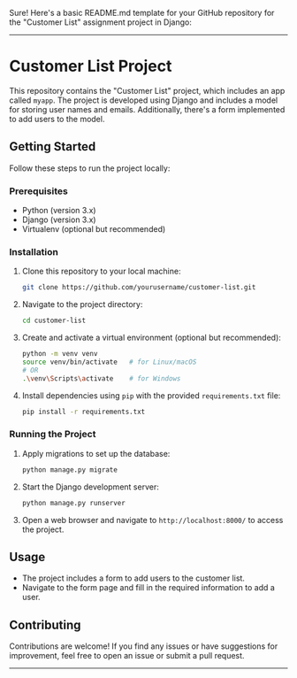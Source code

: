 Sure! Here's a basic README.md template for your GitHub repository for the "Customer List" assignment project in Django:

---

# Customer List Project

This repository contains the "Customer List" project, which includes an app called `myapp`. The project is developed using Django and includes a model for storing user names and emails. Additionally, there's a form implemented to add users to the model.

## Getting Started

Follow these steps to run the project locally:

### Prerequisites

- Python (version 3.x)
- Django (version 3.x)
- Virtualenv (optional but recommended)

### Installation

1. Clone this repository to your local machine:

   ```bash
   git clone https://github.com/yourusername/customer-list.git
   ```

2. Navigate to the project directory:

   ```bash
   cd customer-list
   ```

3. Create and activate a virtual environment (optional but recommended):

   ```bash
   python -m venv venv
   source venv/bin/activate   # for Linux/macOS
   # OR
   .\venv\Scripts\activate    # for Windows
   ```

4. Install dependencies using `pip` with the provided `requirements.txt` file:

   ```bash
   pip install -r requirements.txt
   ```

### Running the Project

1. Apply migrations to set up the database:

   ```bash
   python manage.py migrate
   ```

2. Start the Django development server:

   ```bash
   python manage.py runserver
   ```

3. Open a web browser and navigate to `http://localhost:8000/` to access the project.

## Usage

- The project includes a form to add users to the customer list.
- Navigate to the form page and fill in the required information to add a user.

## Contributing

Contributions are welcome! If you find any issues or have suggestions for improvement, feel free to open an issue or submit a pull request.


---

